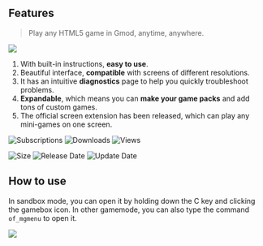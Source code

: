 ## Features

> Play any HTML5 game in Gmod, anytime, anywhere.

![](https://s2.loli.net/2024/01/26/UVu9e24SdF5wi3a.jpg)

1. With built-in instructions, **easy to use**.
2. Beautiful interface, **compatible** with screens of different resolutions.
3. It has an intuitive **diagnostics** page to help you quickly troubleshoot problems.
4. **Expandable**, which means you can **make your game packs** and add tons of custom games.
5. The official screen extension has been released, which can play any mini-games on one screen.

![Subscriptions](https://img.shields.io/steam/subscriptions/3139202986?style=for-the-badge&color=b4e419)  ![Downloads](https://img.shields.io/steam/downloads/3139202986?style=for-the-badge&color=00adb5)  ![Views](https://img.shields.io/steam/views/3139202986?style=for-the-badge&color=ff5719)

![Size](https://img.shields.io/steam/size/3139202986?style=for-the-badge&color=2ea043)  ![Release Date](https://img.shields.io/steam/release-date/3139202986?style=for-the-badge&color=ffb300)  ![Update Date](https://img.shields.io/steam/update-date/3139202986?style=for-the-badge&color=515de9)

## How to use

In sandbox mode, you can open it by holding down the C key and clicking the gamebox icon. In other gamemode, you can also type the command `of_mgmenu` to open it.

![](https://s2.loli.net/2024/01/26/dPlzZaMtpfmVICe.jpg)